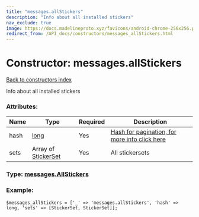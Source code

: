 ```yaml
---
title: "messages.allStickers"
description: "Info about all installed stickers"
nav_exclude: true
image: https://docs.madelineproto.xyz/favicons/android-chrome-256x256.png
redirect_from: /API_docs/constructors/messages_allStickers.html
---
```

# Constructor: messages.allStickers  
[Back to constructors index](/API_docs/constructors/index.html)



Info about all installed stickers

### Attributes:

| Name     |    Type       | Required | Description |
|----------|---------------|----------|-------------|
|hash|[long](/API_docs/types/long.html) | Yes|[Hash for pagination, for more info click here](https://core.telegram.org/api/offsets#hash-generation)|
|sets|Array of [StickerSet](/API_docs/types/StickerSet.html) | Yes|All stickersets|



### Type: [messages.AllStickers](/API_docs/types/messages.AllStickers.html)


### Example:

```
$messages_allStickers = ['_' => 'messages.allStickers', 'hash' => long, 'sets' => [StickerSet, StickerSet]];
```  
